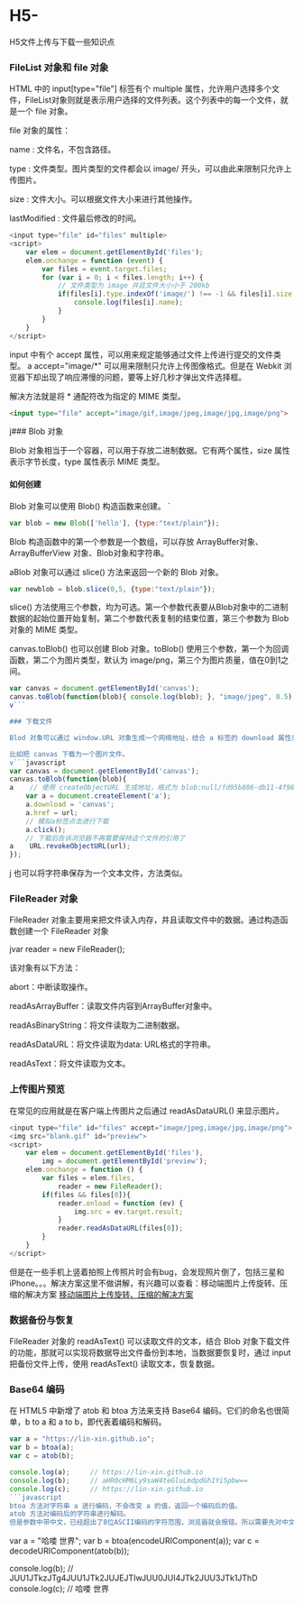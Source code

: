 # H5-
H5文件上传与下载一些知识点

### FileList 对象和 file 对象

HTML 中的 input[type="file"] 标签有个 multiple 属性，允许用户选择多个文件，FileList对象则就是表示用户选择的文件列表。这个列表中的每一个文件，就是一个 file 对象。

file 对象的属性：

name : 文件名，不包含路径。

type : 文件类型。图片类型的文件都会以 image/ 开头，可以由此来限制只允许上传图片。

size : 文件大小。可以根据文件大小来进行其他操作。

lastModified : 文件最后修改的时间。

```javascript
<input type="file" id="files" multiple>
<script>
    var elem = document.getElementById('files');
    elem.onchange = function (event) {
    	var files = event.target.files;
    	for (var i = 0; i < files.length; i++) {
    	    // 文件类型为 image 并且文件大小小于 200kb
            if(files[i].type.indexOf('image/') !== -1 && files[i].size < 204800){
                console.log(files[i].name);
            }
    	}
    }
</script>
```

input 中有个 accept 属性，可以用来规定能够通过文件上传进行提交的文件类型。
a
accept="image/*" 
可以用来限制只允许上传图像格式。但是在 Webkit 浏览器下却出现了响应滞慢的问题，要等上好几秒才弹出文件选择框。

解决方法就是将 * 通配符改为指定的 MIME 类型。

```html
<input type="file" accept="image/gif,image/jpeg,image/jpg,image/png">
```

j### Blob 对象

Blob 对象相当于一个容器，可以用于存放二进制数据。它有两个属性，size 属性表示字节长度，type 属性表示 MIME 类型。

#### 如何创建

Blob 对象可以使用 Blob() 构造函数来创建。
`
```javascript
var blob = new Blob(['hello'], {type:"text/plain"});
```

Blob 构造函数中的第一个参数是一个数组，可以存放 ArrayBuffer对象、ArrayBufferView 对象、Blob对象和字符串。

aBlob 对象可以通过 slice() 方法来返回一个新的 Blob 对象。
```javascript
var newblob = blob.slice(0,5, {type:"text/plain"});
````
slice() 方法使用三个参数，均为可选。第一个参数代表要从Blob对象中的二进制数据的起始位置开始复制，第二个参数代表复制的结束位置，第三个参数为 Blob 对象的 MIME 类型。

canvas.toBlob() 也可以创建 Blob 对象。toBlob() 使用三个参数，第一个为回调函数，第二个为图片类型，默认为 image/png，第三个为图片质量，值在0到1之间。
```javascript
var canvas = document.getElementById('canvas');
canvas.toBlob(function(blob){ console.log(blob); }, "image/jpeg", 0.5);
v```

### 下载文件

Blod 对象可以通过 window.URL 对象生成一个网络地址，结合 a 标签的 download 属性来实现下载文件功能。

比如把 canvas 下载为一个图片文件。
v```javascript
var canvas = document.getElementById('canvas');
canvas.toBlob(function(blob){
a    // 使用 createObjectURL 生成地址，格式为 blob:null/fd95b806-db11-4f98-b2ce-5eb16b38ba36    var url = URL.createObjectURL(blob);
    var a = document.createElement('a');
    a.download = 'canvas';
    a.href = url;
    // 模拟a标签点击进行下载
    a.click();
    // 下载后告诉浏览器不再需要保持这个文件的引用了
a    URL.revokeObjectURL(url);
});
```
j
也可以将字符串保存为一个文本文件，方法类似。

### FileReader 对象

FileReader 对象主要用来把文件读入内存，并且读取文件中的数据。通过构造函数创建一个 FileReader 对象

jvar reader = new FileReader();

该对象有以下方法：

abort：中断读取操作。

readAsArrayBuffer：读取文件内容到ArrayBuffer对象中。

readAsBinaryString：将文件读取为二进制数据。

readAsDataURL：将文件读取为data: URL格式的字符串。

readAsText：将文件读取为文本。

### 上传图片预览

在常见的应用就是在客户端上传图片之后通过 readAsDataURL() 来显示图片。
```javascript
<input type="file" id="files" accept="image/jpeg,image/jpg,image/png">
<img src="blank.gif" id="preview">
<script>
    var elem = document.getElementById('files'),
        img = document.getElementById('preview');
    elem.onchange = function () {
    	var files = elem.files,
    	    reader = new FileReader();
    	if(files && files[0]){
    	    reader.onload = function (ev) {
    	        img.src = ev.target.result;
    	    }
    	    reader.readAsDataURL(files[0]);
    	}
    }
</script>
```

但是在一些手机上竖着拍照上传照片时会有bug，会发现照片倒了，包括三星和iPhone。。。解决方案这里不做讲解，有兴趣可以查看：移动端图片上传旋转、压缩的解决方案
<a href="https://github.com/lin-xin/blog/issues/18" target="blank">移动端图片上传旋转、压缩的解决方案</a>

### 数据备份与恢复

FileReader 对象的 readAsText() 可以读取文件的文本，结合 Blob 对象下载文件的功能，那就可以实现将数据导出文件备份到本地，当数据要恢复时，通过 input 把备份文件上传，使用 readAsText() 读取文本，恢复数据。

### Base64 编码

在 HTML5 中新增了 atob 和 btoa 方法来支持 Base64 编码。它们的命名也很简单，b to a 和 a to b，即代表着编码和解码。
```javascript
var a = "https://lin-xin.github.io";
var b = btoa(a);
var c = atob(b);

console.log(a);     // https://lin-xin.github.io
console.log(b);     // aHR0cHM6Ly9saW4teGluLmdpdGh1Yi5pbw==
console.log(c);     // https://lin-xin.github.io
```javascript
btoa 方法对字符串 a 进行编码，不会改变 a 的值，返回一个编码后的值。
atob 方法对编码后的字符串进行解码。
但是参数中带中文，已经超出了8位ASCII编码的字符范围，浏览器就会报错。所以需要先对中文进行 encodeURIComponent 编码处理。
```
var a = "哈喽 世界";
var b = btoa(encodeURIComponent(a));
var c = decodeURIComponent(atob(b));

console.log(b);     // JUU1JTkzJTg4JUU1JTk2JUJEJTIwJUU0JUI4JTk2JUU3JTk1JThD
console.log(c);     // 哈喽 世界
```
